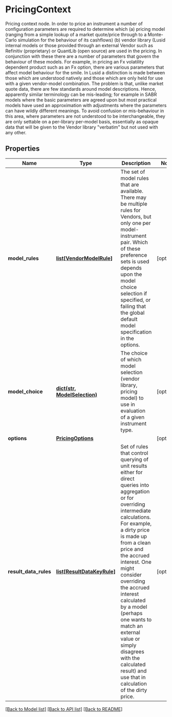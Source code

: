 # PricingContext

Pricing context node. In order to price an instrument a number of configuration parameters are required to determine which  (a) pricing model (ranging from a simple lookup of a market quote/price through to a Monte-Carlo simulation for the behaviour of its cashflows)  (b) vendor library (Lusid internal models or those provided through an external Vendor such as Refinitiv (proprietary) or QuantLib (open source)  are used in the pricing.    In conjunction with these there are a number of parameters that govern the behaviour of these models. For example, in pricing an Fx volatility  dependent product such as an Fx option, there are various parameters that affect model behaviour for the smile. In Lusid a distinction is made between  those which are understood natively and those which are only held for use with a given vendor-model combination. The problem is that, unlike market  quote data, there are few standards around model descriptions. Hence, apparently similar terminology can be mis-leading; for example in SABR models where  the basic parameters are agreed upon but most practical models have used an approximation with adjustments where the parameters can have wildly different meanings.  To avoid confusion or mis-behaviour in this area, where parameters are not understood to be interchangeable, they are only settable on a per-library per-model  basis, essentially as opaque data that will be given to the Vendor library \"verbatim\" but not used with any other.

## Properties
Name | Type | Description | Notes
------------ | ------------- | ------------- | -------------
**model_rules** | [**list[VendorModelRule]**](VendorModelRule.md) | The set of model rules that are available. There may be multiple rules for Vendors, but only one per model-instrument pair.  Which of these preference sets is used depends upon the model choice selection if specified, or failing that the global default model specification  in the options. | [optional] 
**model_choice** | [**dict(str, ModelSelection)**](ModelSelection.md) | The choice of which model selection (vendor library, pricing model) to use in evaluation of a given instrument type. | [optional] 
**options** | [**PricingOptions**](PricingOptions.md) |  | [optional] 
**result_data_rules** | [**list[ResultDataKeyRule]**](ResultDataKeyRule.md) | Set of rules that control querying of unit results either for direct queries into aggregation or for  overriding intermediate calculations. For example, a dirty price is made up from a clean price and the accrued interest.  One might consider overriding the accrued interest calculated by a model (perhaps one wants to match an external value or simply disagrees with the  calculated result) and use that in calculation of the dirty price. | [optional] 

[[Back to Model list]](../README.md#documentation-for-models) [[Back to API list]](../README.md#documentation-for-api-endpoints) [[Back to README]](../README.md)


